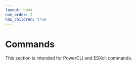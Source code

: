 ```yaml
---
layout: home
nav_order: 2
has_children: true
---
```


Commands
=======

This section is intended for PowerCLI and ESXcli commands.
